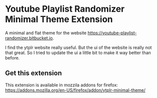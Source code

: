 # Youtube Playlist Randomizer Minimal Theme Extension
A minimal and flat theme for the website https://youtube-playlist-randomizer.bitbucket.io.

I find the ytplr website really useful. But the ui of the website is really not that great. So I tried to update the ui a little bit to make it way better than before.

## Get this extension
This extension is available in mozzila addons for firefox: https://addons.mozilla.org/en-US/firefox/addon/ytplr-minimal-theme/
